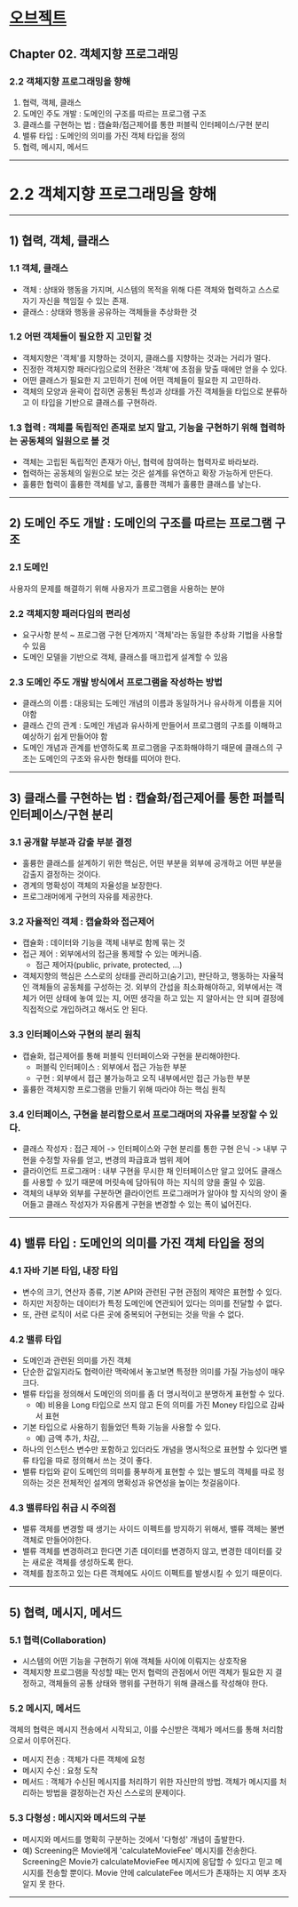 # <a href = "../README.md" target="_blank">오브젝트</a>
## Chapter 02. 객체지향 프로그래밍
### 2.2 객체지향 프로그래밍을 향해
1) 협력, 객체, 클래스
2) 도메인 주도 개발 : 도메인의 구조를 따르는 프로그램 구조
3) 클래스를 구현하는 법 : 캡슐화/접근제어를 통한 퍼블릭 인터페이스/구현 분리
4) 밸류 타입 : 도메인의 의미를 가진 객체 타입을 정의
5) 협력, 메시지, 메서드

---

# 2.2 객체지향 프로그래밍을 향해

---

## 1) 협력, 객체, 클래스

### 1.1 객체, 클래스
- 객체 : 상태와 행동을 가지며, 시스템의 목적을 위해 다른 객체와 협력하고 스스로 자기 자신을 책임질 수 있는 존재.
- 클래스 : 상태와 행동을 공유하는 객체들을 추상화한 것

### 1.2 어떤 객체들이 필요한 지 고민할 것
- 객체지향은 '객체'를 지향하는 것이지, 클래스를 지향하는 것과는 거리가 멀다.
- 진정한 객체지향 패러다임으로의 전환은 '객체'에 초점을 맞출 때에만 얻을 수 있다.
- 어떤 클래스가 필요한 지 고민하기 전에 어떤 객체들이 필요한 지 고민하라.
- 객체의 모양과 윤곽이 잡히면 공통된 특성과 상태를 가진 객체들을 타입으로 분류하고 이 타입을 기반으로 클래스를 구현하라.

### 1.3 협력 : 객체를 독립적인 존재로 보지 말고, 기능을 구현하기 위해 협력하는 공동체의 일원으로 볼 것
- 객체는 고립된 독립적인 존재가 아닌, 협력에 참여하는 협력자로 바라보라.
- 협력하는 공동체의 일원으로 보는 것은 설계를 유연하고 확장 가능하게 만든다.
- 훌륭한 협력이 훌륭한 객체를 낳고, 훌륭한 객체가 훌륭한 클래스를 낳는다.

---

## 2) 도메인 주도 개발 : 도메인의 구조를 따르는 프로그램 구조

### 2.1 도메인
사용자의 문제를 해결하기 위해 사용자가 프로그램을 사용하는 분야

### 2.2 객체지향 패러다임의 편리성
- 요구사항 분석 ~ 프로그램 구현 단계까지 '객체'라는 동일한 추상화 기법을 사용할 수 있음
- 도메인 모델을 기반으로 객체, 클래스를 매끄럽게 설계할 수 있음

### 2.3 도메인 주도 개발 방식에서 프로그램을 작성하는 방법
- 클래스의 이름 : 대응되는 도메인 개념의 이름과 동일하거나 유사하게 이름을 지어야함
- 클래스 간의 관계 : 도메인 개념과 유사하게 만들어서 프로그램의 구조를 이해하고 예상하기 쉽게 만들어야 함
- 도메인 개념과 관계를 반영하도록 프로그램을 구조화해야하기 때문에 클래스의 구조는 도메인의 구조와 유사한 형태를
띠어야 한다.

---

## 3) 클래스를 구현하는 법 : 캡슐화/접근제어를 통한 퍼블릭 인터페이스/구현 분리

### 3.1 공개할 부분과 감출 부분 결정
- 훌륭한 클래스를 설계하기 위한 핵심은, 어떤 부분을 외부에 공개하고 어떤 부분을 감출지 결정하는 것이다.
- 경계의 명확성이 객체의 자율성을 보장한다.
- 프로그래머에게 구현의 자유를 제공한다.

### 3.2 자율적인 객체 : 캡슐화와 접근제어
- 캡슐화 : 데이터와 기능을 객체 내부로 함께 묶는 것
- 접근 제어 : 외부에서의 접근을 통제할 수 있는 메커니즘.
  - 접근 제어자(public, private, protected, ...)
- 객체지향의 핵심은 스스로의 상태를 관리하고(숨기고), 판단하고, 행동하는 자율적인 객체들의 공동체를 구성하는 것.
외부의 간섭을 최소화해야하고, 외부에서는 객체가 어떤 상태에 놓여 있는 지, 어떤 생각을 하고 있는 지 알아서는 안 되며
결정에 직접적으로 개입하려고 해서도 안 된다.

### 3.3 인터페이스와 구현의 분리 원칙
- 캡슐화, 접근제어를 통해 퍼블릭 인터페이스와 구현을 분리해야한다.
  - 퍼블릭 인터페이스 : 외부에서 접근 가능한 부분
  - 구현 : 외부에서 접근 불가능하고 오직 내부에서만 접근 가능한 부분
- 훌륭한 객체지향 프로그램을 만들기 위해 따라야 하는 핵심 원칙

### 3.4 인터페이스, 구현을 분리함으로서 프로그래머의 자유를 보장할 수 있다.
- 클래스 작성자 : 접근 제어 -> 인터페이스와 구현 분리를 통한 구현 은닉 -> 내부 구현을 수정할 자유를 얻고, 변경의 파급효과 범위 제어
- 클라이언트 프로그래머 : 내부 구현을 무시한 채 인터페이스만 알고 있어도 클래스를 사용할 수 있기 때문에 머릿속에 담아둬야 하는 지식의
양을 줄일 수 있음.
- 객체의 내부와 외부를 구분하면 클라이언트 프로그래머가 알아야 할 지식의 양이 줄어들고 클래스 작성자가 자유롭게 구현을 변경할 수 있는
폭이 넓어진다.

---

## 4) 밸류 타입 : 도메인의 의미를 가진 객체 타입을 정의

### 4.1 자바 기본 타입, 내장 타입
- 변수의 크기, 연산자 종류, 기본 API와 관련된 구현 관점의 제약은 표현할 수 있다.
- 하지만 저장하는 데이터가 특정 도메인에 연관되어 있다는 의미를 전달할 수 없다.
- 또, 관련 로직이 서로 다른 곳에 중복되어 구현되는 것을 막을 수 없다.

### 4.2 밸류 타입
- 도메인과 관련된 의미를 가진 객체
- 단순한 값일지라도 협력이란 맥락에서 놓고보면 특정한 의미를 가질 가능성이 매우 크다.
- 밸류 타입을 정의해서 도메인의 의미를 좀 더 명시적이고 분명하게 표현할 수 있다.
  - 예) 비용을 Long 타입으로 쓰지 않고 돈의 의미를 가진 Money 타입으로 감싸서 표현
- 기본 타입으로 사용하기 힘들었던 특화 기능을 사용할 수 있다.
  - 예) 금액 추가, 차감, ...
- 하나의 인스턴스 변수만 포함하고 있더라도 개념을 명시적으로 표현할 수 있다면 밸류 타입을 따로 정의해서 쓰는 것이 좋다.
- 밸류 타입와 같이 도메인의 의미를 풍부하게 표현할 수 있는 별도의 객체를 따로 정의하는 것은 전체적인 설계의 명확성과 유연성을 높이는
첫걸음이다.

### 4.3 밸류타입 취급 시 주의점
- 밸류 객체를 변경할 때 생기는 사이드 이펙트를 방지하기 위해서, 밸류 객체는 불변객체로 만들어야한다.
- 밸류 객체를 변경하려고 한다면 기존 데이터를 변경하지 않고, 변경한 데이터를 갖는 새로운 객체를 생성하도록 한다.
- 객체를 참조하고 있는 다른 객체에도 사이드 이펙트를 발생시킬 수 있기 때문이다.

---

## 5) 협력, 메시지, 메서드

### 5.1 협력(Collaboration)
- 시스템의 어떤 기능을 구현하기 위애 객체들 사이에 이뤄지는 상호작용
- 객체지향 프로그램을 작성할 때는 먼저 협력의 관점에서 어떤 객체가 필요한 지 결정하고, 객체들의 공통 상태와 행위를 구현하기 위해 클래스를
작성해야 한다.

### 5.2 메시지, 메서드
객체의 협력은 메시지 전송에서 시작되고, 이를 수신받은 객체가 메서드를 통해 처리함으로서 이루어진다.

- 메시지 전송 : 객체가 다른 객체에 요청
- 메시지 수신 : 요청 도착
- 메서드 : 객체가 수신된 메시지를 처리하기 위한 자신만의 방법. 객체가 메시지를 처리하는 방법을 결정하는건 자신 스스로의 문제이다.

### 5.3 다형성 : 메시지와 메서드의 구분
- 메시지와 메서드를 명확히 구분하는 것에서 '다형성' 개념이 출발한다.
- 예) Screening은 Movie에게 'calculateMovieFee' 메시지를 전송한다. Screening은 Movie가 calculateMovieFee 메시지에 응답할 수
있다고 믿고 메시지를 전송할 뿐이다. Movie 안에 calculateFee 메서드가 존재하는 지 여부 조자 알지 못 한다.

---
